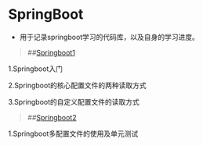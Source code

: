 # SpringBoot

* 用于记录springboot学习的代码库，以及自身的学习进度。

>##[Springboot1](https://kxind.cn/springbootdu-qu-pei-zhi-wen-jian/)

1.Springboot入门

2.Springboot的核心配置文件的两种读取方式

3.Springboot的自定义配置文件的读取方式

>##[Springboot2](https://kxind.cn/)

1.Springboot多配置文件的使用及单元测试
 
